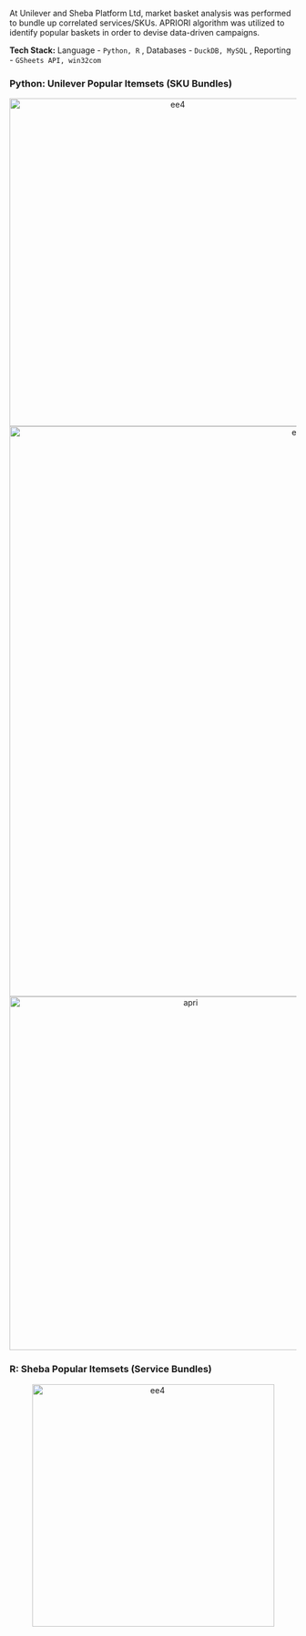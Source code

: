 At Unilever and Sheba Platform Ltd, market basket analysis was performed to bundle up correlated services/SKUs. APRIORI algorithm was utilized to identify popular baskets in order to devise data-driven campaigns.

**Tech Stack:** Language - `Python, R` , Databases - `DuckDB, MySQL` , Reporting - `GSheets API, win32com` 

### Python: Unilever Popular Itemsets (SKU Bundles)
<p align="center">
<img width="575" alt="ee4" src="https://github.com/shithi30/Shopify-APRIORI-Bundles/assets/43873081/05fbe123-39cc-4943-b467-ac346f22fb6a">
<img width="1000" alt="ee5" src="https://github.com/shithi30/Shopify-APRIORI-Bundles/assets/43873081/64f8029c-9b2b-4bd3-9fc4-8b5162a473ec">
<img width="620" alt="apri" src="https://github.com/shithi30/Shopify-APRIORI-Bundles/assets/43873081/3e5c53bb-ab2a-4c49-ba59-3734199e6b5d">
</p>

### R: Sheba Popular Itemsets (Service Bundles)
<p align="center">
<img width="425" alt="ee4" src="https://github.com/shithi30/Shopify_BasketAnalysis_via_APRIORI_Rule_Mining/assets/43873081/7219202a-99a1-4c07-8ec1-c40471e1c7bd">
</p>

